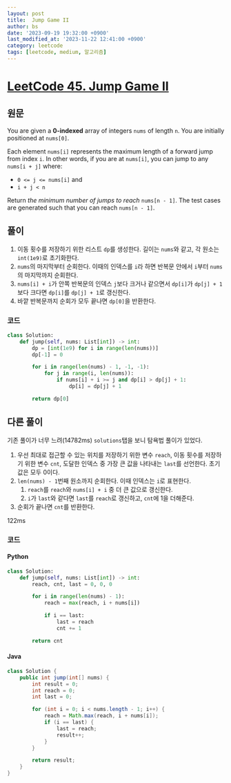 ```yaml
---
layout: post
title:  Jump Game II
author: bs
date: '2023-09-19 19:32:00 +0900'
last_modified_at: '2023-11-22 12:41:00 +0900'
category: leetcode
tags: [leetcode, medium, 알고리즘]
---
```


# [LeetCode 45. Jump Game II](https://leetcode.com/problems/jump-game-ii/)

## 원문
You are given a **0-indexed** array of integers `nums` of length `n`. You are initially positioned at `nums[0]`.

Each element `nums[i]` represents the maximum length of a forward jump from index `i`. In other words, if you are at `nums[i]`, you can jump to any `nums[i + j]` where:

- `0 <= j <= nums[i]` and
- `i + j < n`

Return *the minimum number of jumps to reach* `nums[n - 1]`. The test cases are generated such that you can reach `nums[n - 1]`.

## 풀이
1. 이동 횟수를 저장하기 위한 리스트 `dp`를 생성한다. 길이는 `nums`와 같고, 각 원소는 `int(1e9)`로 초기화한다.
2. `nums`의 마지막부터 순회한다. 이때의 인덱스를 `i`라 하면 반복문 안에서 `i`부터 `nums`의 마지막까지 순회한다.
3. `nums[i] + i`가 안쪽 반복문의 인덱스 `j`보다 크거나 같으면서 `dp[i]`가 `dp[j] + 1`보다 크다면 `dp[i]`를 `dp[j] + 1`로 갱신한다.
4. 바깥 반복문까지 순회가 모두 끝나면 `dp[0]`을 반환한다.

### 코드
```python
class Solution:
    def jump(self, nums: List[int]) -> int:
        dp = [int(1e9) for i in range(len(nums))]
        dp[-1] = 0

        for i in range(len(nums) - 1, -1, -1):
            for j in range(i, len(nums)):
                if nums[i] + i >= j and dp[i] > dp[j] + 1:
                    dp[i] = dp[j] + 1

        return dp[0]
```

## 다른 풀이
기존 풀이가 너무 느려(14782ms) `solutions`탭을 보니 탐욕법 풀이가 있었다.

1. 우선 최대로 접근할 수 있는 위치를 저장하기 위한 변수 `reach`, 이동 횟수를 저장하기 위한 변수 `cnt`, 도달한 인덱스 중 가장 큰 값을 나타내는 `last`를 선언한다. 초기값은 모두 0이다.
2. `len(nums) - 1`번째 원소까지 순회한다. 이때 인덱스는 `i`로 표현한다.
    1. `reach`를 `reach`와 `nums[i] + i` 중 더 큰 값으로 갱신한다.
    2. `i`가 `last`와 같다면 `last`를 `reach`로 갱신하고, `cnt`에 1을 더해준다.
3. 순회가 끝나면 `cnt`를 반환한다.

122ms

### 코드
#### Python
```python
class Solution:
    def jump(self, nums: List[int]) -> int:
        reach, cnt, last = 0, 0, 0

        for i in range(len(nums) - 1):
            reach = max(reach, i + nums[i])

            if i == last:
                last = reach
                cnt += 1

        return cnt
```

#### Java
```java
class Solution {
    public int jump(int[] nums) {
        int result = 0;
        int reach = 0;
        int last = 0;

        for (int i = 0; i < nums.length - 1; i++) {
            reach = Math.max(reach, i + nums[i]);
            if (i == last) {
                last = reach;
                result++;
            }
        }

        return result;
    }
}
```